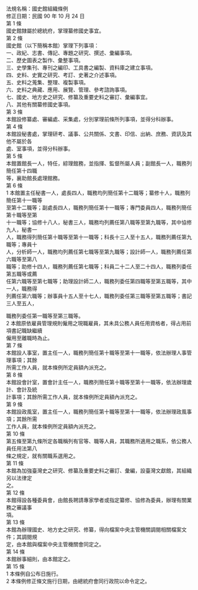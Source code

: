 法規名稱：國史館組織條例  
修正日期：民國 90 年 10 月 24 日  
第 1 條  
國史館隸屬於總統府，掌理纂修國史事宜。  
第 2 條  
國史館（以下簡稱本館）掌理下列事項：  
一、政紀、志書、傳記、專題之研究、撰述、彙編事項。  
二、歷史圖表之製作、彙整事項。  
三、史學集刊、專刊之編印、工具書之編製、資料庫之建立事項。  
四、史料、史實之研究、考訂、史著之介述事項。  
五、史料之蒐集、整理、複製事項。  
六、史料之典藏、應用、展覽、管理、參考諮詢事項。  
七、國史、地方史之研究、修纂及重要史料之審訂、彙編事宜。  
八、其他有關纂修國史事項。  
第 3 條  
本館設修纂處、審編處、采集處，分別掌理前條所列事項，並得分科辦事。  
第 4 條  
本館設秘書處，掌理研考、議事、公共關係、文書、印信、出納、庶務、資訊及其他不屬於各  
處、室事項，並得分科辦事。  
第 5 條  
本館置館長一人，特任，綜理館務，並指揮、監督所屬人員；副館長一人，職務列簡任第十四職  
等，襄助館長處理館務。  
第 6 條  
1 本館置主任秘書一人，處長四人，職務均列簡任第十二職等；纂修十人，職務列簡任第十一職等  
至第十二職等；副處長四人，職務列簡任第十一職等；專門委員四人，職務列簡任第十職等至第  
十一職等；協修十八人，秘書三人，職務均列薦任第八職等至第九職等，其中協修九人，秘書一  
人，職務得列簡任第十職等至第十一職等；科長十三人至十五人，職務列薦任第九職等；專員十  
人，分析師一人，職務均列薦任第七職等至第九職等；設計師一人，職務列薦任第六職等至第八  
職等；助修十四人，職務列薦任第七職等；科員二十二人至二十四人，職務列委任第五職等或薦  
任第六職等至第七職等；助理設計師二人，職務列委任第四職等至第五職等，其中一人，職務得  
列薦任第六職等；辦事員十五人至十七人，職務列委任第三職等至第五職等；書記三人至五人，  


職務列委任第一職等至第三職等。  
2 本館原依雇員管理規則僱用之現職雇員，其未具公務人員任用資格者，得占用前項書記職缺繼續  
僱用至離職時為止。  
第 7 條  
本館設人事室，置主任一人，職務列簡任第十職等至第十一職等，依法辦理人事管理事項；其餘  
所需工作人員，就本條例所定員額內派充之。  
第 8 條  
本館設會計室，置會計主任一人，職務列簡任第十職等至第十一職等，依法辦理歲計、會計及統  
計事項；其餘所需工作人員，就本條例所定員額內派充之。  
第 9 條  
本館設政風室，置主任一人，職務列簡任第十職等至第十一職等，依法辦理政風事項；其餘所需  
工作人員，就本條例所定員額內派充之。  
第 10 條  
第五條至第九條所定各職稱列有官等、職等人員，其職務所適用之職系，依公務人員任用法第八  
條之規定，就有關職系選用之。  
第 11 條  
本館為加強臺灣史之研究、修纂及重要史料之審訂、彙編，設臺灣文獻館，其組織另以法律定  
之。  
第 12 條  
本館得設各種委員會，由館長聘請專家學者或指定纂修、協修為委員，辦理有關業務之審議事  
項。  
第 13 條  
本館為辦理國史、地方史之研究、修纂，得向檔案中央主管機關調閱相關檔案文件；其調閱規  
定，由本館與檔案中央主管機關會同定之。  
第 14 條  
本館辦事細則，由本館定之。  
第 15 條  
1 本條例自公布日施行。  
2 本條例修正條文施行日期，由總統府會同行政院以命令定之。  


